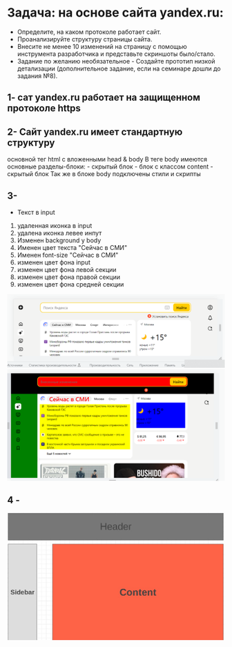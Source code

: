 # Задача: на основе сайта yandex.ru:
- Определите, на каком протоколе работает сайт.
- Проанализируйте структуру страницы сайта.
- Внесите не менее 10 изменений на страницу с помощью инструмента разработчика и представьте скриншоты было/стало.
- Задание по желанию необязательное - Создайте прототип низкой детализации (дополнительное задание, если на семинаре дошли до задания №8).

## 1- сат yandex.ru работает на защищенном протоколе https
## 2- Сайт yandex.ru имеет стандартную структуру
основной тег html с вложенными head & body
В теге body имеются основные разделы-блоки:
    - скрытый блок
    - блок с классом content
    - скрытый блок
Так же в блоке body подключены стили и скрипты  

## 3- 
* Текст в input
1. удаленная иконка в input
2. удалена иконка левее инпут
3. Изменен background  у body
4. Именен цвет текста "Сейчас в СМИ"
5. Именен font-size "Сейчас в СМИ"
6. изменен цвет фона input
7. изменен цвет фона левой секции
8. изменен цвет фона правой секции
9. изменен цвет фона средней секции

!['before'](./before.png)
!['after'](./after.png)

## 4 -

!["ПРототип низкой детализации"](./proto.png)